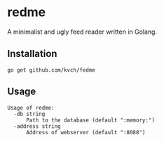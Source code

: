 # redme

A minimalist and ugly feed reader written in Golang.

## Installation

```
go get github.com/kvch/fedme
```

## Usage

```
Usage of redme:
  -db string
      Path to the database (default ":memory:")
  -address string
      Address of webserver (default ":8088")
```
